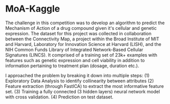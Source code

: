 # MoA-Kaggle

The challenge in this competition was to develop an algorithm to predict the Mechanism of Action of a drug compound given it's cellular and genetic expression. The dataset for this project was collected in collaboration between the Connectivity Map, a project within the Broad Institute of MIT and Harvard, Laboratory for Innovation Science at Harvard (LISH), and the NIH Common Funds Library of Integrated Network-Based Cellular Signatures (LINCS). It comprised of a training set of 23k+ examples with features such as genetic expression and cell viability in addition to information pertaining to treatment plan (dosage, duration etc.).

I approached the problem by breaking it down into multiple steps:
(1) Exploratory Data Analysis to identify collinearity between attributes
(2) Feature extraction (through FastICA) to extract the most informative feature set.
(3) Training a fully connected (3 hidden layers) neural network model with cross validation. 
(4) Prediction on test dataset.
